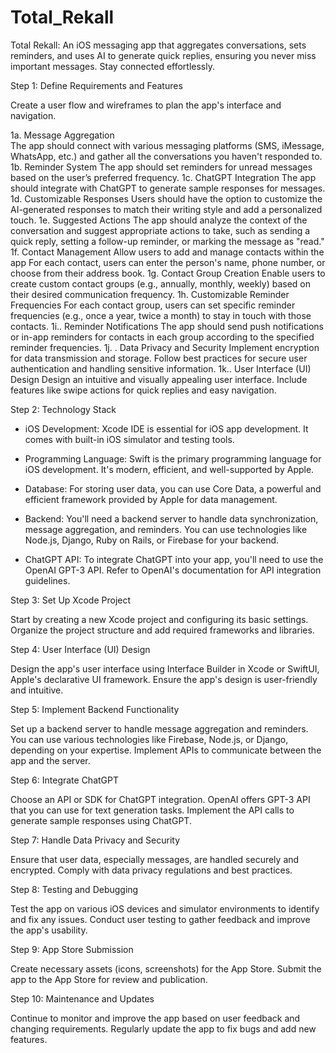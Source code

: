 # Total_Rekall
 Total Rekall: An iOS messaging app that aggregates conversations, sets reminders, and uses AI to generate quick replies, ensuring you never miss important messages. Stay connected effortlessly.


Step 1: Define Requirements and Features


Create a user flow and wireframes to plan the app's interface and navigation.

1a. Message Aggregation  
The app should connect with various messaging platforms (SMS, iMessage, WhatsApp, etc.) and gather all the conversations you haven't responded to.
1b.  Reminder System
The app should set reminders for unread messages based on the user’s preferred frequency.
1c. ChatGPT Integration
The app should integrate with ChatGPT to generate sample responses for messages.
1d. Customizable Responses
Users should have the option to customize the AI-generated responses to match their writing style and add a personalized touch.
1e. Suggested Actions
The app should analyze the context of the conversation and suggest appropriate actions to take, such as sending a quick reply, setting a follow-up reminder, or marking the message as "read."
1f. Contact Management
Allow users to add and manage contacts within the app
For each contact, users can enter the person's name, phone number, or choose from their address book.
1g. Contact Group Creation
Enable users to create custom contact groups (e.g., annually, monthly, weekly) based on their desired communication frequency.
1h. Customizable Reminder Frequencies
For each contact group, users can set specific reminder frequencies (e.g., once a year, twice a month) to stay in touch with those contacts.
1i.. Reminder Notifications
The app should send push notifications or in-app reminders for contacts in each group according to the specified reminder frequencies.
1j. . Data Privacy and Security
Implement encryption for data transmission and storage.
Follow best practices for secure user authentication and handling sensitive information.
1k.. User Interface (UI) Design
Design an intuitive and visually appealing user interface.
Include features like swipe actions for quick replies and easy navigation.



Step 2: Technology Stack

-	iOS Development: Xcode IDE is essential for iOS app development. It comes with built-in iOS simulator and testing tools.

-	Programming Language: Swift is the primary programming language for iOS development. It's modern, efficient, and well-supported by Apple.

-	Database: For storing user data, you can use Core Data, a powerful and efficient framework provided by Apple for data management.

- 	Backend: You'll need a backend server to handle data synchronization, message aggregation, and reminders. You can use technologies like Node.js, Django, Ruby on Rails, or Firebase for your backend.

-	ChatGPT API: To integrate ChatGPT into your app, you'll need to use the OpenAI GPT-3 API. Refer to OpenAI's documentation for API integration guidelines.


Step 3: Set Up Xcode Project

Start by creating a new Xcode project and configuring its basic settings.
Organize the project structure and add required frameworks and libraries.

Step 4: User Interface (UI) Design

Design the app's user interface using Interface Builder in Xcode or SwiftUI, Apple's declarative UI framework.
Ensure the app's design is user-friendly and intuitive.

Step 5: Implement Backend Functionality

Set up a backend server to handle message aggregation and reminders. You can use various technologies like Firebase, Node.js, or Django, depending on your expertise.
Implement APIs to communicate between the app and the server.

Step 6: Integrate ChatGPT

Choose an API or SDK for ChatGPT integration. OpenAI offers GPT-3 API that you can use for text generation tasks.
Implement the API calls to generate sample responses using ChatGPT.

Step 7: Handle Data Privacy and Security

Ensure that user data, especially messages, are handled securely and encrypted.
Comply with data privacy regulations and best practices.

Step 8: Testing and Debugging

Test the app on various iOS devices and simulator environments to identify and fix any issues.
Conduct user testing to gather feedback and improve the app's usability.

Step 9: App Store Submission

Create necessary assets (icons, screenshots) for the App Store.
Submit the app to the App Store for review and publication.

Step 10: Maintenance and Updates

Continue to monitor and improve the app based on user feedback and changing requirements.
Regularly update the app to fix bugs and add new features.

